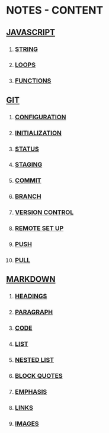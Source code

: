 <!-- # NOTES - CONTENTS -->
# NOTES - CONTENT

<!-- JAVASCRIPT LINKS -->

## [JAVASCRIPT](https://github.com/HasanujjamanGazi/NOTES/tree/main/JS)

1. ### [STRING](https://github.com/HasanujjamanGazi/NOTES/blob/main/JS/STRING.md)

2. ### [LOOPS](https://github.com/HasanujjamanGazi/NOTES/blob/main/JS/LOOPS.md)

3. ### [FUNCTIONS](https://github.com/HasanujjamanGazi/NOTES/blob/main/JS/FUNCTION.md)




<!-- GIT LINKS -->

## [GIT](https://github.com/HasanujjamanGazi/NOTES/blob/main/GIT/git.md)

1. ### [CONFIGURATION](https://github.com/HasanujjamanGazi/NOTES/blob/main/GIT/git.md#configuration)

2. ### [INITIALIZATION](https://github.com/HasanujjamanGazi/NOTES/blob/main/GIT/git.md#initialization)

3. ### [STATUS](https://github.com/HasanujjamanGazi/NOTES/blob/main/GIT/git.md#status)

4. ### [STAGING](https://github.com/HasanujjamanGazi/NOTES/blob/main/GIT/git.md#staging)

5. ### [COMMIT](https://github.com/HasanujjamanGazi/NOTES/blob/main/GIT/git.md#commit)

6. ### [BRANCH](https://github.com/HasanujjamanGazi/NOTES/blob/main/GIT/git.md#branch)

7. ### [VERSION CONTROL](https://github.com/HasanujjamanGazi/NOTES/blob/main/GIT/git.md#version-control)

8. ### [REMOTE SET UP](https://github.com/HasanujjamanGazi/NOTES/blob/main/GIT/git.md#remote-set-up)

9. ### [PUSH](https://github.com/HasanujjamanGazi/NOTES/blob/main/GIT/git.md#push)

10. ### [PULL](https://github.com/HasanujjamanGazi/NOTES/blob/main/GIT/git.md#pull)

<!-- MARKDOWN LINKS -->

## [MARKDOWN](https://github.com/HasanujjamanGazi/NOTES/blob/main/MARKDOWN/markdown.md)

1. ### [HEADINGS](https://github.com/HasanujjamanGazi/NOTES/blob/main/MARKDOWN/markdown.md#headings)

2. ### [PARAGRAPH](https://github.com/HasanujjamanGazi/NOTES/blob/main/MARKDOWN/markdown.md#paragraph)

3. ### [CODE](https://github.com/HasanujjamanGazi/NOTES/blob/main/MARKDOWN/markdown.md#code)

4. ### [LIST](https://github.com/HasanujjamanGazi/NOTES/blob/main/MARKDOWN/markdown.md#list)

5. ### [NESTED LIST](https://github.com/HasanujjamanGazi/NOTES/blob/main/MARKDOWN/markdown.md#nested-list)

6. ### [BLOCK QUOTES](https://github.com/HasanujjamanGazi/NOTES/blob/main/MARKDOWN/markdown.md#block-quotes)

7. ### [EMPHASIS](https://github.com/HasanujjamanGazi/NOTES/blob/main/MARKDOWN/markdown.md#emphasis)

8. ### [LINKS](https://github.com/HasanujjamanGazi/NOTES/blob/main/MARKDOWN/markdown.md#links)

9. ### [IMAGES](https://github.com/HasanujjamanGazi/NOTES/blob/main/MARKDOWN/markdown.md#images)

